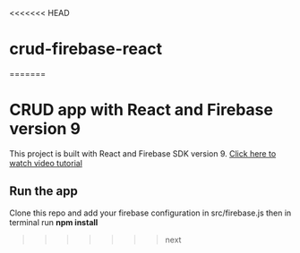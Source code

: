 <<<<<<< HEAD
# crud-firebase-react
=======
# CRUD app with React and Firebase version 9

This project is built with React and Firebase SDK version 9. [Click here to watch video tutorial](https://www.youtube.com/watch?v=lubRcQgc4gI)

## Run the app

Clone this repo and add your firebase configuration in src/firebase.js then in terminal run **npm install**
>>>>>>> next
